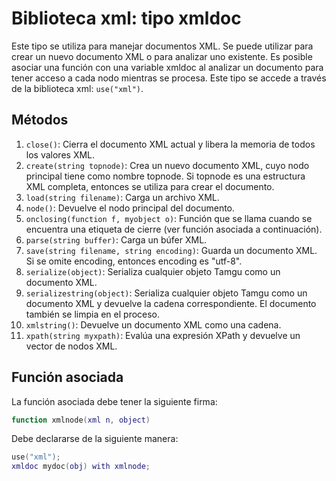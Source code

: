 # Biblioteca xml: tipo xmldoc

Este tipo se utiliza para manejar documentos XML. Se puede utilizar para crear un nuevo documento XML o para analizar uno existente. Es posible asociar una función con una variable xmldoc al analizar un documento para tener acceso a cada nodo mientras se procesa. Este tipo se accede a través de la biblioteca xml: `use("xml")`.

## Métodos

1. `close()`: Cierra el documento XML actual y libera la memoria de todos los valores XML.
2. `create(string topnode)`: Crea un nuevo documento XML, cuyo nodo principal tiene como nombre topnode. Si topnode es una estructura XML completa, entonces se utiliza para crear el documento.
3. `load(string filename)`: Carga un archivo XML.
4. `node()`: Devuelve el nodo principal del documento.
5. `onclosing(function f, myobject o)`: Función que se llama cuando se encuentra una etiqueta de cierre (ver función asociada a continuación).
6. `parse(string buffer)`: Carga un búfer XML.
7. `save(string filename, string encoding)`: Guarda un documento XML. Si se omite encoding, entonces encoding es "utf-8".
8. `serialize(object)`: Serializa cualquier objeto Tamgu como un documento XML.
9. `serializestring(object)`: Serializa cualquier objeto Tamgu como un documento XML y devuelve la cadena correspondiente. El documento también se limpia en el proceso.
10. `xmlstring()`: Devuelve un documento XML como una cadena.
11. `xpath(string myxpath)`: Evalúa una expresión XPath y devuelve un vector de nodos XML.

## Función asociada

La función asociada debe tener la siguiente firma:

```lua
function xmlnode(xml n, object)
```

Debe declararse de la siguiente manera:

```lua
use("xml");
xmldoc mydoc(obj) with xmlnode;
```
